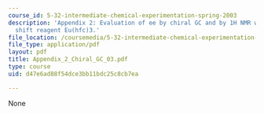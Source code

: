 ```yaml
---
course_id: 5-32-intermediate-chemical-experimentation-spring-2003
description: 'Appendix 2: Evaluation of ee by chiral GC and by 1H NMR with the chiral
  shift reagent Eu(hfc)3.'
file_location: /coursemedia/5-32-intermediate-chemical-experimentation-spring-2003/d47e6ad88f54dce3bb11bdc25c8cb7ea_Appendix_2_Chiral_GC_03.pdf
file_type: application/pdf
layout: pdf
title: Appendix_2_Chiral_GC_03.pdf
type: course
uid: d47e6ad88f54dce3bb11bdc25c8cb7ea

---
```

None